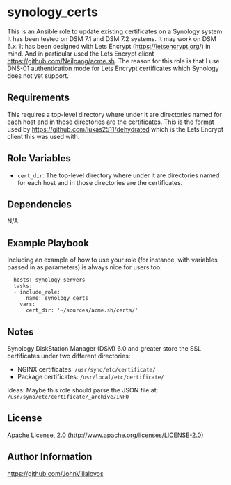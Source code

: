 synology_certs
==============

This is an Ansible role to update existing certificates on a Synology system.
It has been tested on DSM 7.1 and DSM 7.2 systems. It may work on DSM 6.x. It
has been designed with Lets Encrypt (https://letsencrypt.org/) in mind. And in
particular used the Lets Encrypt client https://github.com/Neilpang/acme.sh.
The reason for this role is that I use DNS-01 authentication mode for Lets
Encrypt certificates which Synology does not yet support.

Requirements
------------

This requires a top-level directory where under it are directories named for
each host and in those directories are the certificates. This is the format
used by https://github.com/lukas2511/dehydrated which is the Lets Encrypt
client this was used with.

Role Variables
--------------

* ``cert_dir``: The top-level directory where under it are directories named for
              each host and in those directories are the certificates.

Dependencies
------------

N/A

Example Playbook
----------------

Including an example of how to use your role (for instance, with variables passed in as parameters) is always nice for users too:

    - hosts: synology_servers
      tasks:
      - include_role:
          name: synology_certs
        vars:
          cert_dir: '~/sources/acme.sh/certs/'

Notes
-----

Synology DiskStation Manager (DSM) 6.0 and greater store the SSL certificates under two different directories:
  * NGINX certificates: ``/usr/syno/etc/certificate/``
  * Package certificates: ``/usr/local/etc/certificate/``

Ideas:
Maybe this role should parse the JSON file at: ``/usr/syno/etc/certificate/_archive/INFO``

License
-------

Apache License, 2.0 (http://www.apache.org/licenses/LICENSE-2.0)

Author Information
------------------

https://github.com/JohnVillalovos
